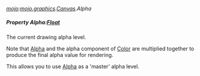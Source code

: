 _[mojo](../../modules/mojo/mojo-module.md):[mojo.graphics](../../modules/mojo/mojo-graphics.md).[Canvas](../../modules/mojo/mojo-graphics-canvas.md).Alpha_
##### Property Alpha:[Float](../../modules/wonkey/wonkey-types-float.md)
The current drawing alpha level.

Note that [Alpha](mojo-graphics-canvas-alpha.md) and the alpha component of [Color](mojo-graphics-canvas-color.md) are multiplied together to produce the final alpha value for rendering.

This allows you to use [Alpha](mojo-graphics-canvas-alpha.md) as a 'master' alpha level.
